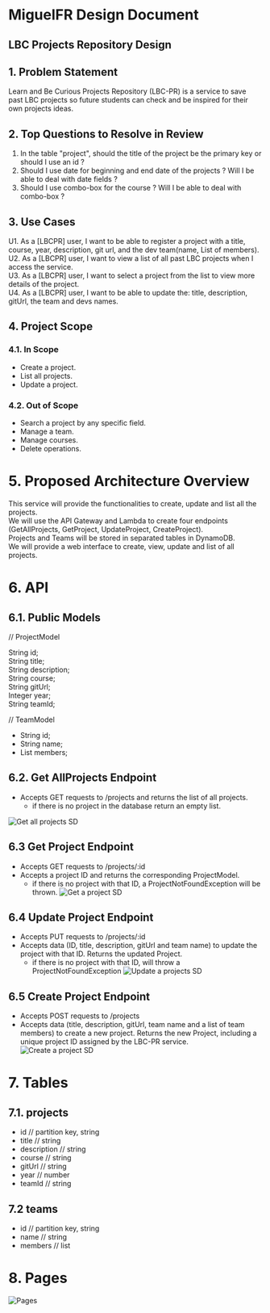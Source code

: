 # MiguelFR Design Document

## LBC Projects Repository Design

## 1. Problem Statement

Learn and Be Curious Projects Repository (LBC-PR) is a service to save past LBC projects so future students
can check and be inspired for their own projects ideas. 


## 2. Top Questions to Resolve in Review

1. In the table "project", should the title of the project be the primary key or should I use an id ?  
2. Should I use date for beginning and end date of the projects ? Will I be able to deal with date fields ?
3. Should I use combo-box for the course ? Will I be able to deal with combo-box ?

## 3. Use Cases

U1. As a [LBCPR] user, I want to be able to register a project with a title, course, year, description, git url,
and the dev team(name, List of members).  <br>
U2. As a [LBCPR] user, I want to view a list of all past LBC projects when I access the service.  <br>
U3. As a [LBCPR] user, I want to select a project from the list to view more details of the project.  <br>
U4. As a [LBCPR] user, I want to be able to update the: title, description, gitUrl, the team and devs names.


## 4. Project Scope

### 4.1. In Scope

* Create a project.
* List all projects.
* Update a project.

### 4.2. Out of Scope

* Search a project by any specific field.
* Manage a team.
* Manage courses.
* Delete operations.

# 5. Proposed Architecture Overview

This service will provide the functionalities to create, update and list all the projects.  <br>
We will use the API Gateway and Lambda to create four endpoints (GetAllProjects, GetProject, UpdateProject, CreateProject). <br>
Projects and Teams will be stored in separated tables in DynamoDB.  <br>
We will provide a web interface to create, view, update and list of all projects. 

# 6. API

## 6.1. Public Models

// ProjectModel

String id;  
String title;  
String description;  
String course;  
String gitUrl;  
Integer year;  
String teamId;  

// TeamModel

* String id;
* String name;
* List<String> members;


## 6.2. Get AllProjects Endpoint

* Accepts GET requests to /projects and returns the list of all projects.
    * if there is no project in the database return an empty list.
    
![Get all projects SD](images/getAllProjectsSD.png)

## 6.3 Get Project Endpoint

* Accepts GET requests to /projects/:id
* Accepts a project ID and returns the corresponding ProjectModel.
    * if there is no project with that ID, a ProjectNotFoundException will be thrown.
![Get a project SD](images/getProjectSD.png)

## 6.4 Update Project Endpoint

* Accepts PUT requests to /projects/:id
* Accepts data (ID, title, description, gitUrl and team name) to update the project with that ID. 
Returns the updated Project.
    * if there is no project with that ID, will throw a ProjectNotFoundException
![Update a projects SD](images/updateProjectSD.png)

## 6.5 Create Project Endpoint

* Accepts POST requests to /projects
* Accepts data (title, description, gitUrl, team name and a list of team members) to create a new project.
  Returns the new Project, including a unique project ID assigned by the LBC-PR service.
![Create a project SD](images/createProjectSD.png)

# 7. Tables

## 7.1. projects
* id          // partition key, string
* title       // string
* description // string
* course      // string 
* gitUrl      // string
* year        // number
* teamId      // string

## 7.2 teams
* id      // partition key, string
* name    // string
* members // list

# 8. Pages

![Pages](images/pages.png)
